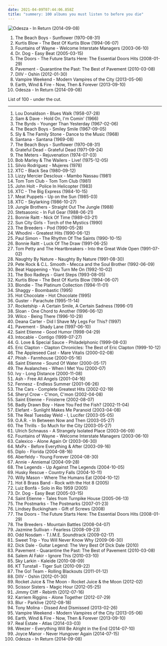 ```yaml
---
date: 2021-04-09T07:44:06.858Z
title: "summery: 100 albums you must listen to before you die"
---
```

![Odesza - In Return (2014-09-08)](http://coverartarchive.org/release/352ed422-6ff3-45e4-ad0b-60d7111ca67a/8241101268-500.jpg "Odesza - In Return (2014-09-08)")
<ol class="albums">
<li data-cover="http://coverartarchive.org/release/4831d4b1-ef4c-3140-b7b3-b629bd4b0eed/26221497654-500.jpg" data-tags="70s" role="button">The Beach Boys - Sunflower (1970-08-31)</li>
<li data-cover="https://img.discogs.com/NHmQQFhssYzExKDPuY3HSkEHbF4=/fit-in/468x466/filters:strip_icc():format(jpeg):mode_rgb():quality(90)/discogs-images/R-105549-1414958720-6607.jpeg.jpg" data-tags="rap" role="button">Kurtis Blow - The Best Of Kurtis Blow (1994-06-07)</li>
<li data-cover="http://coverartarchive.org/release/f4810353-6d20-4c08-aa9d-c2b5059ccc8c/20935552675-500.jpg" data-tags="indie" role="button">Fountains of Wayne - Welcome Interstate Managers (2003-06-10)</li>
<li data-cover="http://coverartarchive.org/release/a9f84dac-2552-482c-a23f-1ff872328b0e/17300509799-500.jpg" data-tags="indie pop, 00s" role="button">Dr. Dog - Easy Beat (2005-03-15)</li>
<li data-cover="http://coverartarchive.org/release/2d4a66b0-c436-4f44-b3d4-29e6e8db8d8c/14954913625-500.jpg" data-tags="rock, hard rock, usa, druggy, album rock, psychedelic, energetic, ominous, passionate, literate, confident, aggressive, menacing, freewheeling, provocative, dramatic, raucous, blues rock, trippy, compilation, 00s, proto-punk, sensual, summery, sexual, nocturnal, brooding, rebellious, the doors, cathartic, rowdy, theatrical, swaggering, angst-ridden, brash, hanging out, bravado, reckless, night driving, am pop, exfandessixties" role="button">The Doors - The Future Starts Here: The Essential Doors Hits (2008-01-29)</li>
<li data-cover="https://img.discogs.com/2IIK8qOIU4JM6j4oSC2Fhkfej9s=/fit-in/597x600/filters:strip_icc():format(jpeg):mode_rgb():quality(90)/discogs-images/R-856907-1186603009.jpeg.jpg" data-tags="indie rock, happy, lo-fi, reflective, noise pop, summer, irreverent, organic, freewheeling, wry, sophisticated, warm, drinking, silly, detached, playful, school, summery, rollicking, witty, exuberant, acerbic, humorous, bright, ramshackle, messy, sprawling, hanging out, restrained, sparkling" role="button">Pavement - Quarantine the Past: The Best of Pavement (2010-03-08)</li>
<li data-cover="http://coverartarchive.org/release/8cb682fd-5155-478f-9106-faadcab76731/1316089663-500.jpg" data-tags="shoegaze, dream pop" role="button">DIIV - Oshin (2012-01-30)</li>
<li data-cover="http://coverartarchive.org/release/35a7ea89-605b-466e-a5c5-1726f56f980f/4265527988-500.jpg" data-tags="indie rock" role="button">Vampire Weekend - Modern Vampires of the City (2013-05-06)</li>
<li data-cover="http://coverartarchive.org/release/e1798dd8-58db-493a-bcec-ea3846ca6188/5116190233-500.jpg" data-tags="soul, funk, melodic, driving, energetic, summer, spiritual, reflection, uplifting, male vocalists, sophisticated, cerebral, summery, earth, celebration, celebratory, exuberant, empowerment, soothing, joyous, bright, theatrical" role="button">Earth, Wind & Fire - Now, Then & Forever (2013-09-10)</li>
<li data-cover="http://coverartarchive.org/release/352ed422-6ff3-45e4-ad0b-60d7111ca67a/8241101268-500.jpg" data-tags="electronic, electronica, indie electronic, driving, energetic, summer, confident, hypnotic, light, summery, slick, stylish, lively, day driving, boisterous, hanging out, 1 raz" role="button">Odesza - In Return (2014-09-08)</li>
</ol>
List of 100 - under the cut.
<!-- more -->

_________________

<ol class="albums">
<li data-cover="http://coverartarchive.org/release/c2ac2c85-2ce5-3e15-bf4a-88f24efefcda/8611111800-500.jpg" data-tags="jazz, hard bop" role="button">
Lou Donaldson - Blues Walk (1958-07-28)
</li>
<li data-cover="http://coverartarchive.org/release/a61bf153-7931-4180-a250-39b2a3ac7712/4469188292-500.jpg" data-tags="soul" role="button">
Sam & Dave - Hold On, I'm Comin' (1966)
</li>
<li data-cover="https://img.discogs.com/n0OCiaGvNsL_RvcL9x0PcQ-ro-4=/fit-in/600x601/filters:strip_icc():format(jpeg):mode_rgb():quality(90)/discogs-images/R-1973113-1439188915-1934.jpeg.jpg" data-tags="psychedelic rock, folk rock, 60s" role="button">
The Byrds - Younger Than Yesterday (1967-02-06)
</li>
<li data-cover="http://coverartarchive.org/release/5aee80ba-d81c-47e8-b20d-8a2f39668fea/3174149959-500.jpg" data-tags="60s" role="button">
The Beach Boys - Smiley Smile (1967-09-05)
</li>
<li data-cover="http://coverartarchive.org/release/9d6f8dac-90f0-40e7-ba4d-0c29a357703c/24024550782-500.jpg" data-tags="funk" role="button">
Sly & The Family Stone - Dance to the Music (1968)
</li>
<li data-cover="http://coverartarchive.org/release/c4bf5646-23ad-4b4b-8a62-52b0fa6b8a8f/21166246674-500.jpg" data-tags="latin rock, rock" role="button">
Santana - Santana (1969-08)
</li>
<li data-cover="http://coverartarchive.org/release/4831d4b1-ef4c-3140-b7b3-b629bd4b0eed/26221497654-500.jpg" data-tags="70s" role="button">
The Beach Boys - Sunflower (1970-08-31)
</li>
<li data-cover="http://coverartarchive.org/release/25dfe215-1e21-3c11-baff-bb763cb8e68c/10884649818-500.jpg" data-tags="classic rock" role="button">
Grateful Dead - Grateful Dead (1971-09-24)
</li>
<li data-cover="https://img.discogs.com/A1B4qYoePIWPy5SU1gXD18-jAIg=/fit-in/600x596/filters:strip_icc():format(jpeg):mode_rgb():quality(90)/discogs-images/R-614494-1253353154.jpeg.jpg" data-tags="funk" role="button">
The Meters - Rejuvenation (1974-07-03)
</li>
<li data-cover="http://coverartarchive.org/release/0fa2416d-3813-4639-90d4-c308779b3802/5478169435-500.jpg" data-tags="reggae" role="button">
Bob Marley & The Wailers - Live! (1975-12-05)
</li>
<li data-cover="https://img.discogs.com/bvyPS7RG2V6FpfJTwe1E4tlyfd4=/fit-in/600x582/filters:strip_icc():format(jpeg):mode_rgb():quality(90)/discogs-images/R-9180319-1476184504-7152.jpeg.jpg" data-tags="romantic, latin, summer, passionate, earnest, freewheeling, nueva trova, tropical, playful, nueva cancion, sensual, summery, celebratory, joyous, carefree, hanging out, vacation, cuban traditions, silvio rodriguez y luis eduardo aute, mujeres album" role="button">
Silvio Rodríguez - Mujeres (1978)
</li>
<li data-cover="http://coverartarchive.org/release/7d164f12-7585-3672-ab9f-beec376634e0/11980287587-500.jpg" data-tags="new wave, 80s" role="button">
XTC - Black Sea (1980-09-12)
</li>
<li data-cover="http://coverartarchive.org/release/2a67dc47-ac95-4184-8fbb-4b8628510592/1870181327-500.jpg" data-tags="post-punk" role="button">
Lizzy Mercier Descloux - Mambo Nassau (1981)
</li>
<li data-cover="https://img.discogs.com/gC0FMISyeRceixB-O0MNR52qNV4=/fit-in/600x576/filters:strip_icc():format(jpeg):mode_rgb():quality(90)/discogs-images/R-331910-1168769233.jpeg.jpg" data-tags="80s" role="button">
Tom Tom Club - Tom Tom Club (1981)
</li>
<li data-cover="https://img.discogs.com/xdzKL9raX7AEx_mCZqFPIzSMkv4=/fit-in/600x594/filters:strip_icc():format(jpeg):mode_rgb():quality(90)/discogs-images/R-3644590-1338653672-6305.jpeg.jpg" data-tags="roots reggae" role="button">
John Holt - Police In Helicopter (1983)
</li>
<li data-cover="https://img.discogs.com/vstD0tdLT-_obbLZiqfTy-mtIwY=/fit-in/316x320/filters:strip_icc():format(jpeg):mode_rgb():quality(90)/discogs-images/R-8313217-1577228456-8236.jpeg.jpg" data-tags="new wave, 1980s, 1984 albums" role="button">
XTC - The Big Express (1984-10-15)
</li>
<li data-cover="http://coverartarchive.org/release/ab7ed5e8-c788-4b8c-b9a7-a235381560e6/28589654298-500.jpg" data-tags="80s, cowpunk" role="button">
Meat Puppets - Up on the Sun (1985-03)
</li>
<li data-cover="https://img.discogs.com/bKgnmfyYE6CyP1H_n2tnzLPPrBU=/fit-in/600x587/filters:strip_icc():format(jpeg):mode_rgb():quality(90)/discogs-images/R-5950052-1407162583-5162.jpeg.jpg" data-tags="80s, pop" role="button">
XTC - Skylarking (1986-10-27)
</li>
<li data-cover="https://img.discogs.com/li8XXJcJRlT4ZbAawoacIqQA3TY=/fit-in/600x578/filters:strip_icc():format(jpeg):mode_rgb():quality(90)/discogs-images/R-578399-1194528357.jpeg.jpg" data-tags="golden age hip hop" role="button">
Jungle Brothers - Straight Out The Jungle (1988)
</li>
<li data-cover="http://coverartarchive.org/release/ab1cd330-e038-4b87-9572-42da90bab0dc/4773597898-500.jpg" data-tags="hip-hop, east coast rap" role="button">
Stetsasonic - In Full Gear (1988-06-21)
</li>
<li data-cover="http://coverartarchive.org/release/32fdca94-c832-4f04-96b2-701d17223853/10039837111-500.jpg" data-tags="rock, female vocalists" role="button">
Bonnie Raitt - Nick Of Time (1989-03-21)
</li>
<li data-cover="http://coverartarchive.org/release/171c3eca-b519-4d95-9463-a6b7656509e6/19264439793-500.jpg" data-tags="experimental, experimental rock, post-punk, psychedelic, avant-garde" role="button">
Sun City Girls - Torch of the Mystics (1990)
</li>
<li data-cover="http://coverartarchive.org/release/213f1d8f-9233-3b6d-822d-d10f81e39e8d/13112905140-500.jpg" data-tags="rock, alternative, indie rock, 90s, 4ad, steve albini, indie, female vocalists" role="button">
The Breeders - Pod (1990-05-28)
</li>
<li data-cover="https://img.discogs.com/uVN8iytnTNWlfeqgvdpldiz2954=/fit-in/599x941/filters:strip_icc():format(jpeg):mode_rgb():quality(90)/discogs-images/R-8267521-1458306048-2645.jpeg.jpg" data-tags="hip-hop, rap, gangsta rap" role="button">
Whodini - Greatest Hits (1990-06-12)
</li>
<li data-cover="http://coverartarchive.org/release/c3cc8297-a32a-470c-9072-dfffd2b50aef/9245727847-500.jpg" data-tags="singer-songwriter, world" role="button">
Paul Simon - The Rhythm Of The Saints (1990-10-15)
</li>
<li data-cover="https://img.discogs.com/IE46vgofJBJwVXqMIKMse8ukcPk=/fit-in/441x444/filters:strip_icc():format(jpeg):mode_rgb():quality(90)/discogs-images/R-4544310-1367922867-1745.jpeg.jpg" data-tags="rock, blues rock, blues" role="button">
Bonnie Raitt - Luck Of The Draw (1991-06-25)
</li>
<li data-cover="http://coverartarchive.org/release/af39c10c-8782-4601-a76e-d94ac2bb6462/25493020360-500.jpg" data-tags="90s, rock" role="button">
Tom Petty and The Heartbreakers - Into the Great Wide Open (1991-07-02)
</li>
<li data-cover="http://coverartarchive.org/release/4787bb54-a53f-4a0a-b80e-5df0b44e271f/4765095514-500.jpg" data-tags="east coast hip hop, rap" role="button">
Naughty By Nature - Naughty By Nature (1991-08-30)
</li>
<li data-cover="http://coverartarchive.org/release/a51280da-bfc8-3572-95ab-f56b6549592f/3973690036-500.jpg" data-tags="hip-hop" role="button">
Pete Rock & C.L. Smooth - Mecca and the Soul Brother (1992-06-09)
</li>
<li data-cover="https://img.discogs.com/wAr6toEEYT0qF7z4gA_5fJCfbbE=/fit-in/600x599/filters:strip_icc():format(jpeg):mode_rgb():quality(90)/discogs-images/R-1037781-1365254938-4133.jpeg.jpg" data-tags="twee, indie pop, twee pop, 90s" role="button">
Beat Happening - You Turn Me On (1992-10-02)
</li>
<li data-cover="http://coverartarchive.org/release/81378fd6-4ee9-4186-9f9c-3bcf8a2591f6/23540300115-500.jpg" data-tags="britpop, shoegaze" role="button">
The Boo Radleys - Giant Steps (1993-08-05)
</li>
<li data-cover="https://img.discogs.com/NHmQQFhssYzExKDPuY3HSkEHbF4=/fit-in/468x466/filters:strip_icc():format(jpeg):mode_rgb():quality(90)/discogs-images/R-105549-1414958720-6607.jpeg.jpg" data-tags="rap" role="button">
Kurtis Blow - The Best Of Kurtis Blow (1994-06-07)
</li>
<li data-cover="https://img.discogs.com/0N8rPxqG6NouMWN4LZ6kvxtHNRM=/fit-in/600x512/filters:strip_icc():format(jpeg):mode_rgb():quality(90)/discogs-images/R-4233120-1414991647-1489.jpeg.jpg" data-tags="classic rock, post-punk" role="button">
Blondie - The Platinum Collection (1994-11-01)
</li>
<li data-cover="http://coverartarchive.org/release/4613c1ad-f235-4306-a48b-78f28f24fd81/25846790445-500.jpg" data-tags="reggae" role="button">
Shaggy - Boombastic (1995)
</li>
<li data-cover="http://coverartarchive.org/release/b1a7b782-667f-43dd-934f-e28ac968bec3/9434622591-500.jpg" data-tags="soul, 70s, funk" role="button">
Hot Chocolate - Hot Chocolate (1995)
</li>
<li data-cover="http://coverartarchive.org/release/d4f6b8ab-c90f-49e6-bafb-9e29be4991df/18804891286-500.jpg" data-tags="acoustic" role="button">
Guster - Parachute (1995-11-14)
</li>
<li data-cover="https://img.discogs.com/WYe5wGgBvoepUH3f0LRqPr5h6hI=/fit-in/500x500/filters:strip_icc():format(jpeg):mode_rgb():quality(90)/discogs-images/R-492529-1149520573.jpeg.jpg" data-tags="indie, indie pop, twee pop, shoegaze, noise pop" role="button">
Rocketship - A Certain Smile, A Certain Sadness (1996-01)
</li>
<li data-cover="http://coverartarchive.org/release/3fecc0db-c870-4094-8103-fa0b5c92711b/5598491689-500.jpg" data-tags="90s, canadian" role="button">
Sloan - One Chord to Another (1996-06-12)
</li>
<li data-cover="http://coverartarchive.org/release/d18b273a-4987-4594-a4db-419454c7e113/2013460549-500.jpg" data-tags="alt-country, 90s" role="button">
Wilco - Being There (1996-10-29)
</li>
<li data-cover="https://img.discogs.com/kGjwTJVkYTzpkUK96W2rCse2Ti8=/fit-in/580x569/filters:strip_icc():format(jpeg):mode_rgb():quality(90)/discogs-images/R-2886278-1371721365-3427.jpeg.jpg" data-tags="country" role="button">
Deana Carter - Did I Shave My Legs For This? (1997)
</li>
<li data-cover="https://img.discogs.com/I-2zlQ7H9tF3RSb5fm1IKSM9DYM=/fit-in/227x222/filters:strip_icc():format(jpeg):mode_rgb():quality(90)/discogs-images/R-12797649-1542137395-1266.jpeg.jpg" data-tags="summery, bright" role="button">
Pavement - Shady Lane (1997-06-10)
</li>
<li data-cover="http://coverartarchive.org/release/411bd24c-67a1-4afd-a00b-56ded79747b4/3475488650-500.jpg" data-tags="stylish" role="button">
Saint Etienne - Good Humor (1998-04-29)
</li>
<li data-cover="https://img.discogs.com/EF9JMiG7ysxPn5a199BQPnwKGa0=/fit-in/300x300/filters:strip_icc():format(jpeg):mode_rgb():quality(90)/discogs-images/R-15741715-1596938551-4199.jpeg.jpg" data-tags="latin, energetic, reflective, summer, passionate, cheerful, earnest, latin pop, ranchera, regional mexican, tejano, norteno, road trip, playful, sweet, summery, celebratory, sentimental, exuberant, latin grammy nominated, joyous, tex-mex, carefree, hanging out, tianguiscore, mexican traditions, ricardo montaner" role="button">
Intocable - Contigo (1999-07-27)
</li>
<li data-cover="http://coverartarchive.org/release/f33898dc-e7ef-460c-805c-eb25a1d41e52/13971373054-500.jpg" data-tags="rock" role="button">
G. Love & Special Sauce - Philadelphonic (1999-08-03)
</li>
<li data-cover="http://coverartarchive.org/release/d0e3d96a-c6c5-4c44-9b6a-c80216354328/5959517015-500.jpg" data-tags="blues rock" role="button">
Eric Clapton - Clapton Chronicles: The Best of Eric Clapton (1999-10-12)
</li>
<li data-cover="https://img.discogs.com/lBLkVlVO64I5BAHIdMYMLGbN6Zw=/fit-in/600x600/filters:strip_icc():format(jpeg):mode_rgb():quality(90)/discogs-images/R-744163-1301085046.jpeg.jpg" data-tags="indie rock" role="button">
The Appleseed Cast - Mare Vitalis (2000-02-08)
</li>
<li data-cover="https://img.discogs.com/HD-gPWAyXoB1ZxotlOWHdSba77Y=/fit-in/150x135/filters:strip_icc():format(jpeg):mode_rgb():quality(90)/discogs-images/R-5286655-1401121627-2305.jpeg.jpg" data-tags="rock" role="button">
Phish - Farmhouse (2000-05-16)
</li>
<li data-cover="https://img.discogs.com/ov4mpTzWbj0h3mMyjHCA0wrC4sY=/fit-in/400x400/filters:strip_icc():format(jpeg):mode_rgb():quality(90)/discogs-images/R-3561805-1335353710.jpeg.jpg" data-tags="indie pop" role="button">
Saint Etienne - Sound Of Water (2000-05-17)
</li>
<li data-cover="http://coverartarchive.org/release/acacc842-6066-4b8b-83b4-b378509a82c9/14132799564-500.jpg" data-tags="chillout, electronic, trip-hop, 80s, alternative, dance, australian, funk, turntablism, whimsical, 00s, aussie, bootleg, fake, summery, soothing, rusbeh" role="button">
The Avalanches - When I Met You (2000-07)
</li>
<li data-cover="http://coverartarchive.org/release/c1aa80e1-659b-4d0f-9c76-1589a535567c/15393777768-500.jpg" data-tags="female vocalists" role="button">
Ivy - Long Distance (2000-11-08)
</li>
<li data-cover="https://img.discogs.com/6V4ndRC6zNhpyzTupUGwZIu-ocs=/fit-in/599x596/filters:strip_icc():format(jpeg):mode_rgb():quality(90)/discogs-images/R-785100-1158507458.jpeg.jpg" data-tags="rock" role="button">
Ash - Free All Angels (2001-04-16)
</li>
<li data-cover="http://coverartarchive.org/release/36427a64-ec18-4742-9356-c2e74ade62c4/21148358115-500.jpg" data-tags="ambient, experimental, glitch" role="button">
Fennesz - Endless Summer (2001-06-26)
</li>
<li data-cover="http://coverartarchive.org/release/bc8ebbad-3380-4c6b-ac02-2ec147d09bea/9484209323-500.jpg" data-tags="new wave" role="button">
The Cars - Complete Greatest Hits (2002-02-19)
</li>
<li data-cover="http://coverartarchive.org/release/ab111dce-61f6-4e1c-b0e5-ee76fe06ca31/10159210653-500.jpg" data-tags="female vocalists, rock" role="button">
Sheryl Crow - C'mon, C'mon (2002-04-08)
</li>
<li data-cover="http://coverartarchive.org/release/1820190b-76dc-4e88-9774-e4feefc2234e/3523260862-500.jpg" data-tags="electronic, indie, indie pop, indie electronic, downtempo, dance, lounge, england, melancholy, bittersweet, elegant, 00s, sophisticated, alternative dance, precious, playful, 2000s, summery, emusic, saint etienne, carefree, stylish, leftfield, 21st century, amiable/ good-natured, records and tapes, czalbums" role="button">
Saint Etienne - Finisterre (2002-08-07)
</li>
<li data-cover="https://img.discogs.com/xJlW4w4lX_ik6AWBwForqmJYCxw=/fit-in/600x532/filters:strip_icc():format(jpeg):mode_rgb():quality(90)/discogs-images/R-1690627-1389172603-5883.jpeg.jpg" data-tags="indie, british" role="button">
Badly Drawn Boy - Have You Fed the Fish? (2002-11-04)
</li>
<li data-cover="http://coverartarchive.org/release/4581fb85-7cbb-4b9b-95cf-5e05508a162c/20248296526-500.jpg" data-tags="indie rock" role="button">
Elefant - Sunlight Makes Me Paranoid (2003-04-08)
</li>
<li data-cover="http://coverartarchive.org/release/2442b53d-e56e-4b5c-919f-4cf72dbc6fa8/26335395967-500.jpg" data-tags="00s" role="button">
The Real Tuesday Weld - I, Lucifer (2003-05-05)
</li>
<li data-cover="http://coverartarchive.org/release/b9168cdc-5131-454c-a754-0cfed305a304/8191189974-500.jpg" data-tags="alternative, jam band" role="button">
O.A.R. - In Between Now and Then (2003-05-27)
</li>
<li data-cover="http://coverartarchive.org/release/d536cf3e-9910-3c32-b390-53ecae67000b/9037915381-500.jpg" data-tags="indie, indie rock" role="button">
The Thrills - So Much for the City (2003-05-27)
</li>
<li data-cover="http://coverartarchive.org/release/4da446f6-d2c4-3c1d-bbd5-2827edd023a2/11858141676-500.jpg" data-tags="electronic, ambient" role="button">
Ulrich Schnauss - A Strangely Isolated Place (2003-06-09)
</li>
<li data-cover="http://coverartarchive.org/release/f4810353-6d20-4c08-aa9d-c2b5059ccc8c/20935552675-500.jpg" data-tags="indie" role="button">
Fountains of Wayne - Welcome Interstate Managers (2003-06-10)
</li>
<li data-cover="http://coverartarchive.org/release/46888c28-6d39-4146-a82c-700f74fa0792/25121512174-500.jpg" data-tags="americana, brass, summery" role="button">
Calexico - Alone Again Or (2003-06-30)
</li>
<li data-cover="http://coverartarchive.org/release/45a4a7bc-307c-437a-b717-9c2128812c3f/8205254025-500.jpg" data-tags="punk rock, pop punk" role="button">
MxPx - Before Everything & After (2003-09-16)
</li>
<li data-cover="http://coverartarchive.org/release/1bcf401a-cc47-3dcb-b4e6-0d03db5016f4/11671958921-500.jpg" data-tags="downtempo" role="button">
Diplo - Florida (2004-08-16)
</li>
<li data-cover="http://coverartarchive.org/release/b4d25605-3b43-4fe3-90e6-3b3a492b2421/11156278391-500.jpg" data-tags="twee, happy, chamber music, cheerful, gentle, playful, sweet, 2000s, summery, bright, lively, effervescent, sparkling, innocent, laid-back/ mellow, my goodies, bobjebus16 owns this, indie i own" role="button">
Aberfeldy - Young Forever (2004-08-30)
</li>
<li data-cover="https://img.discogs.com/NkAOJbY26YPFipoosJ1Y4B853jg=/fit-in/328x325/filters:strip_icc():format(jpeg):mode_rgb():quality(90)/discogs-images/R-1189462-1221938666.jpeg.jpg" data-tags="pop" role="button">
Annie - Anniemal (2004-09-28)
</li>
<li data-cover="https://img.discogs.com/xUgdHOEfkN14QuvKU8qx6n4qZpU=/fit-in/450x450/filters:strip_icc():format(jpeg):mode_rgb():quality(90)/discogs-images/R-785731-1158575427.jpeg.jpg" data-tags="playful, sweet" role="button">
The Legends - Up Against The Legends (2004-10-05)
</li>
<li data-cover="http://coverartarchive.org/release/c3dbdd06-12b4-4085-91e0-491a96c93978/4281144804-500.jpg" data-tags="chillout, downtempo" role="button">
Husky Rescue - Country Falls (2004-10-11)
</li>
<li data-cover="https://img.discogs.com/jWMJ4Itr2d57m4egaeqPhgZ6Gfc=/fit-in/600x582/filters:strip_icc():format(jpeg):mode_rgb():quality(90)/discogs-images/R-2052617-1598445692-3239.jpeg.jpg" data-tags="folk" role="button">
Willy Mason - Where The Humans Eat (2004-10-12)
</li>
<li data-cover="https://img.discogs.com/ZVQvaXRDdM40n0GIwoRMkup6cDk=/fit-in/500x500/filters:strip_icc():format(jpeg):mode_rgb():quality(90)/discogs-images/R-1093352-1191526050.jpeg.jpg" data-tags="jazz-funk, brass, brass band, summery, opelmelange" role="button">
Hot 8 Brass Band - Rock with the Hot 8 (2005)
</li>
<li data-cover="https://img.discogs.com/JNMPcEx5IIkKVOzVixKStAhwm-w=/fit-in/600x603/filters:strip_icc():format(jpeg):mode_rgb():quality(90)/discogs-images/R-5986971-1408139086-1777.jpeg.jpg" data-tags="jazz, bossa nova, latin, dramatic, intimate, samba, sophisticated, guitar virtuoso, summery, enigmatic, international, brazilian jazz, bright, samba cancao, bresil, brazilian traditions, global jazz" role="button">
Luiz Bonfá - Solo in Rio 1959 (2005)
</li>
<li data-cover="http://coverartarchive.org/release/a9f84dac-2552-482c-a23f-1ff872328b0e/17300509799-500.jpg" data-tags="indie pop, 00s" role="button">
Dr. Dog - Easy Beat (2005-03-15)
</li>
<li data-cover="https://img.discogs.com/gtDUb4BVngtfl_iH9u6I27AIPHo=/fit-in/600x587/filters:strip_icc():format(jpeg):mode_rgb():quality(90)/discogs-images/R-563815-1267893537.jpeg.jpg" data-tags="playful, carefree, relaxed, lush, summertime" role="button">
Saint Etienne - Tales from Turnpike House (2005-06-13)
</li>
<li data-cover="https://img.discogs.com/HhFrsDNGS_zWPzN4FL0aKzz3iIg=/fit-in/600x541/filters:strip_icc():format(jpeg):mode_rgb():quality(90)/discogs-images/R-920370-1172932627.jpeg.jpg" data-tags="female vocalists, indie" role="button">
The Postmarks - The Postmarks (2007-01-23)
</li>
<li data-cover="https://img.discogs.com/SQFPivuRfJPIBQgWVb5MDnxm6YM=/fit-in/600x597/filters:strip_icc():format(jpeg):mode_rgb():quality(90)/discogs-images/R-2301521-1564133266-9058.jpeg.jpg" data-tags="rock, album rock, dreamy, energetic, atmospheric, literate, confident, bittersweet, intimate, elegant, complex, sophisticated, optimistic, poignant, summery, lush, enigmatic, refined, lively, ambitious, 2008 albums, my whole damn collection, iveldie best of 2008, allmusicb, screws" role="button">
Lindsey Buckingham - Gift of Screws (2008)
</li>
<li data-cover="http://coverartarchive.org/release/2d4a66b0-c436-4f44-b3d4-29e6e8db8d8c/14954913625-500.jpg" data-tags="rock, hard rock, usa, druggy, album rock, psychedelic, energetic, ominous, passionate, literate, confident, aggressive, menacing, freewheeling, provocative, dramatic, raucous, blues rock, trippy, compilation, 00s, proto-punk, sensual, summery, sexual, nocturnal, brooding, rebellious, the doors, cathartic, rowdy, theatrical, swaggering, angst-ridden, brash, hanging out, bravado, reckless, night driving, am pop, exfandessixties" role="button">
The Doors - The Future Starts Here: The Essential Doors Hits (2008-01-29)
</li>
<li data-cover="http://coverartarchive.org/release/5963b795-a180-42b8-a7d2-5916b66cd66e/7940730598-500.jpg" data-tags="rock, alternative rock, 4ad" role="button">
The Breeders - Mountain Battles (2008-04-07)
</li>
<li data-cover="http://coverartarchive.org/release/3192c4f0-6099-4aa2-8008-09da81da0467/22600473176-500.jpg" data-tags="rnb, soul, female vocalists" role="button">
Jazmine Sullivan - Fearless (2008-09-23)
</li>
<li data-cover="https://img.discogs.com/liqn7aHpEMdKjl4yREDtZzCRXxk=/fit-in/600x597/filters:strip_icc():format(jpeg):mode_rgb():quality(90)/discogs-images/R-1643956-1346845564-6253.jpeg.jpg" data-tags="electronic" role="button">
Odd Nosdam - T.I.M.E. Soundtrack (2009-02-17)
</li>
<li data-cover="http://coverartarchive.org/release/01bd9e78-c8c8-4f06-a667-64d04bcf3267/16796743992-500.jpg" data-tags="dream pop, indie pop" role="button">
Sweet Trip - You Will Never Know Why (2009-06-30)
</li>
<li data-cover="https://img.discogs.com/sWHNkv0pmoiARb1DPZuRZf8iNaQ=/fit-in/600x597/filters:strip_icc():format(jpeg):mode_rgb():quality(90)/discogs-images/R-615069-1458945321-7238.jpeg.jpg" data-tags="classic rock, surf, surf rock" role="button">
Dick Dale - Guitar Legend: The Very Best Of Dick Dale (2010)
</li>
<li data-cover="https://img.discogs.com/2IIK8qOIU4JM6j4oSC2Fhkfej9s=/fit-in/597x600/filters:strip_icc():format(jpeg):mode_rgb():quality(90)/discogs-images/R-856907-1186603009.jpeg.jpg" data-tags="indie rock, happy, lo-fi, reflective, noise pop, summer, irreverent, organic, freewheeling, wry, sophisticated, warm, drinking, silly, detached, playful, school, summery, rollicking, witty, exuberant, acerbic, humorous, bright, ramshackle, messy, sprawling, hanging out, restrained, sparkling" role="button">
Pavement - Quarantine the Past: The Best of Pavement (2010-03-08)
</li>
<li data-cover="http://coverartarchive.org/release/1d184464-0fbd-49df-806b-da31eaa5a8e1/11470352030-500.jpg" data-tags="pop, swedish, scandinavian, nordic, energetic, reflective, atmospheric, cheerful, reflection, male vocalists, alternative pop, europe, sweden, playful, heartache, sweet, 2010s, light, summery, summertime, bright, refined, mannered, lively, in love, sparkling, new love, alternative singer-songwriter, alternative indie-rock" role="button">
Salem Al Fakir - Ignore This (2010-03-10)
</li>
<li data-cover="https://img.discogs.com/JyWm3f7iMKFU_CnogzaJBsKP6Jo=/fit-in/600x606/filters:strip_icc():format(jpeg):mode_rgb():quality(90)/discogs-images/R-2411717-1282593985.jpeg.jpg" data-tags="sky, summery, summer soundtrack, bobjebus16 owns this, from beginning to end" role="button">
Sky Larkin - Kaleide (2010-08-09)
</li>
<li data-cover="http://coverartarchive.org/release/90b88dc8-a4d1-440d-a2e9-1917f2ec4e60/11899150983-500.jpg" data-tags="female vocalists" role="button">
KT Tunstall - Tiger Suit (2010-09-22)
</li>
<li data-cover="https://img.discogs.com/lnbpDTN0xZ_UFcLRkuJzqvdVGN8=/fit-in/270x432/filters:strip_icc():format(jpeg):mode_rgb():quality(90)/discogs-images/R-2067295-1262075607.png.jpg" data-tags="my gang 11" role="button">
The Go! Team - Rolling Blackouts (2011-01-12)
</li>
<li data-cover="http://coverartarchive.org/release/8cb682fd-5155-478f-9106-faadcab76731/1316089663-500.jpg" data-tags="shoegaze, dream pop" role="button">
DIIV - Oshin (2012-01-30)
</li>
<li data-cover="https://img.discogs.com/tE5bWqemCMhdoP5NuzcHKOTgc4E=/fit-in/300x300/filters:strip_icc():format(jpeg):mode_rgb():quality(90)/discogs-images/R-3500269-1332885357.jpeg.jpg" data-tags="funk, atmospheric, late night, summer, afrobeat, freewheeling, earthy, 10s, summery, nocturnal, international, afro-beat, pulsing, brash, hanging out, night driving, kinetic, collabs, brassy, small gathering, honest jons records, african traditions, self-titled album" role="button">
Rocket Juice & The Moon - Rocket Juice & the Moon (2012-02)
</li>
<li data-cover="http://coverartarchive.org/release/ed4ef585-6abe-4a3e-a4d3-6206589b3633/28652812232-500.jpg" data-tags="pop" role="button">
Scissor Sisters - Magic Hour (2012-05-25)
</li>
<li data-cover="http://coverartarchive.org/release/50cf17fb-2fcb-44a4-b7a4-b6d2b9dbc50c/1633517356-500.jpg" data-tags="reggae, contemporary reggae" role="button">
Jimmy Cliff - Rebirth (2012-07-16)
</li>
<li data-cover="http://coverartarchive.org/release/b89c55c2-6b89-4f85-a16a-8b11d9c2b35c/3203392659-500.jpg" data-tags="hip hop, instrumental hip-hop" role="button">
Karriem Riggins - Alone Together (2012-07-29)
</li>
<li data-cover="http://coverartarchive.org/release/3fe92de6-0681-467c-a298-69e4ed636755/6493547356-500.jpg" data-tags="alternative rock, britpop, energetic, reflective, atmospheric, whimsical, summer, literate, melancholy, irreverent, rainy day, freewheeling, wry, bittersweet, reflection, eerie, raucous, complex, live, drinking, precious, poignant, road trip, playful, sunday afternoon, partying, summery, imagination, rollicking, celebratory, witty, exuberant, campy, bright, sarcastic, live album, lively, tgif, boisterous, brash, open road, gleeful, my cd collection, tugs at me heart strings,  alternative,  alternative rock,  british,  pop rock,  male vocalists" role="button">
Blur - Parklive (2012-08-18)
</li>
<li data-cover="https://img.discogs.com/GBHOMiTuLyKfGORDE2lqjjtJvY8=/fit-in/600x600/filters:strip_icc():format(jpeg):mode_rgb():quality(90)/discogs-images/R-4327813-1557855326-6876.jpeg.jpg" data-tags="indie pop, indie rock, energetic, reflective, noise pop, gentle, confident, freewheeling, raucous, warm, playful, youth, spring, summery, witty, exuberant, disappointment, lively, sprawling, long walk, brash, hanging out, rambunctious, innocent, starry sky" role="button">
Tony Molina - Dissed And Dismissed (2013-02-26)
</li>
<li data-cover="http://coverartarchive.org/release/35a7ea89-605b-466e-a5c5-1726f56f980f/4265527988-500.jpg" data-tags="indie rock" role="button">
Vampire Weekend - Modern Vampires of the City (2013-05-06)
</li>
<li data-cover="http://coverartarchive.org/release/e1798dd8-58db-493a-bcec-ea3846ca6188/5116190233-500.jpg" data-tags="soul, funk, melodic, driving, energetic, summer, spiritual, reflection, uplifting, male vocalists, sophisticated, cerebral, summery, earth, celebration, celebratory, exuberant, empowerment, soothing, joyous, bright, theatrical" role="button">
Earth, Wind & Fire - Now, Then & Forever (2013-09-10)
</li>
<li data-cover="http://coverartarchive.org/release/c93c34bc-163f-49c8-974e-c9895f03851e/6478054219-500.jpg" data-tags="indie rock" role="button">
Real Estate - Atlas (2014-03-03)
</li>
<li data-cover="http://coverartarchive.org/release/9fff52f3-67b8-46bf-93a6-ad43e285601d/8368597159-500.jpg" data-tags="rock, power pop" role="button">
Weezer - Everything Will Be Alright in the End (2014-07-10)
</li>
<li data-cover="http://coverartarchive.org/release/a6b275f9-8b57-4668-a9cc-d0fe76effcd1/20840907999-500.jpg" data-tags="emo, pop punk" role="button">
Joyce Manor - Never Hungover Again (2014-07-15)
</li>
<li data-cover="http://coverartarchive.org/release/352ed422-6ff3-45e4-ad0b-60d7111ca67a/8241101268-500.jpg" data-tags="electronic, electronica, indie electronic, driving, energetic, summer, confident, hypnotic, light, summery, slick, stylish, lively, day driving, boisterous, hanging out, 1 raz" role="button">
Odesza - In Return (2014-09-08)
</li>
</ol>